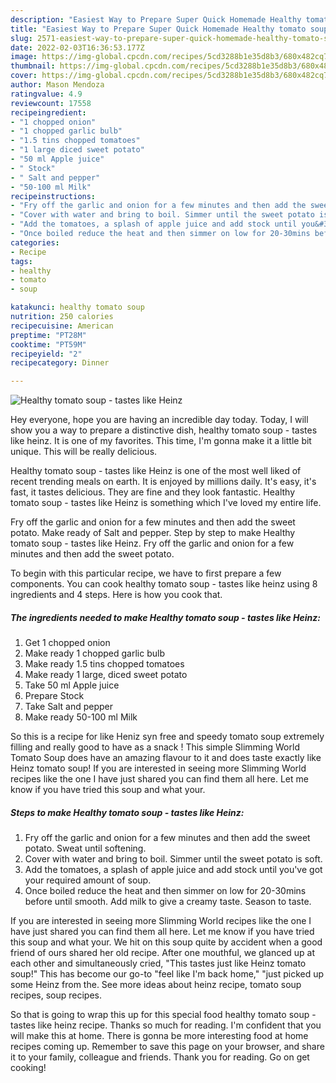 ```yaml
---
description: "Easiest Way to Prepare Super Quick Homemade Healthy tomato soup - tastes like Heinz"
title: "Easiest Way to Prepare Super Quick Homemade Healthy tomato soup - tastes like Heinz"
slug: 2571-easiest-way-to-prepare-super-quick-homemade-healthy-tomato-soup-tastes-like-heinz
date: 2022-02-03T16:36:53.177Z
image: https://img-global.cpcdn.com/recipes/5cd3288b1e35d8b3/680x482cq70/healthy-tomato-soup-tastes-like-heinz-recipe-main-photo.jpg
thumbnail: https://img-global.cpcdn.com/recipes/5cd3288b1e35d8b3/680x482cq70/healthy-tomato-soup-tastes-like-heinz-recipe-main-photo.jpg
cover: https://img-global.cpcdn.com/recipes/5cd3288b1e35d8b3/680x482cq70/healthy-tomato-soup-tastes-like-heinz-recipe-main-photo.jpg
author: Mason Mendoza
ratingvalue: 4.9
reviewcount: 17558
recipeingredient:
- "1 chopped onion"
- "1 chopped garlic bulb"
- "1.5 tins chopped tomatoes"
- "1 large diced sweet potato"
- "50 ml Apple juice"
- " Stock"
- " Salt and pepper"
- "50-100 ml Milk"
recipeinstructions:
- "Fry off the garlic and onion for a few minutes and then add the sweet potato. Sweat until softening."
- "Cover with water and bring to boil. Simmer until the sweet potato is soft."
- "Add the tomatoes, a splash of apple juice and add stock until you&#39;ve got your required amount of soup."
- "Once boiled reduce the heat and then simmer on low for 20-30mins before until smooth. Add milk to give a creamy taste. Season to taste."
categories:
- Recipe
tags:
- healthy
- tomato
- soup

katakunci: healthy tomato soup 
nutrition: 250 calories
recipecuisine: American
preptime: "PT28M"
cooktime: "PT59M"
recipeyield: "2"
recipecategory: Dinner

---
```



![Healthy tomato soup - tastes like Heinz](https://img-global.cpcdn.com/recipes/5cd3288b1e35d8b3/680x482cq70/healthy-tomato-soup-tastes-like-heinz-recipe-main-photo.jpg)

Hey everyone, hope you are having an incredible day today. Today, I will show you a way to prepare a distinctive dish, healthy tomato soup - tastes like heinz. It is one of my favorites. This time, I'm gonna make it a little bit unique. This will be really delicious.

Healthy tomato soup - tastes like Heinz is one of the most well liked of recent trending meals on earth. It is enjoyed by millions daily. It's easy, it's fast, it tastes delicious. They are fine and they look fantastic. Healthy tomato soup - tastes like Heinz is something which I've loved my entire life.

Fry off the garlic and onion for a few minutes and then add the sweet potato. Make ready of Salt and pepper. Step by step to make Healthy tomato soup - tastes like Heinz. Fry off the garlic and onion for a few minutes and then add the sweet potato.


To begin with this particular recipe, we have to first prepare a few components. You can cook healthy tomato soup - tastes like heinz using 8 ingredients and 4 steps. Here is how you cook that.

<!--inarticleads1-->

##### The ingredients needed to make Healthy tomato soup - tastes like Heinz:

1. Get 1 chopped onion
1. Make ready 1 chopped garlic bulb
1. Make ready 1.5 tins chopped tomatoes
1. Make ready 1 large, diced sweet potato
1. Take 50 ml Apple juice
1. Prepare  Stock
1. Take  Salt and pepper
1. Make ready 50-100 ml Milk


So this is a recipe for like Heniz syn free and speedy tomato soup extremely filling and really good to have as a snack ! This simple Slimming World Tomato Soup does have an amazing flavour to it and does taste exactly like Heinz tomato soup! If you are interested in seeing more Slimming World recipes like the one I have just shared you can find them all here. Let me know if you have tried this soup and what your. 

<!--inarticleads2-->

##### Steps to make Healthy tomato soup - tastes like Heinz:

1. Fry off the garlic and onion for a few minutes and then add the sweet potato. Sweat until softening.
1. Cover with water and bring to boil. Simmer until the sweet potato is soft.
1. Add the tomatoes, a splash of apple juice and add stock until you&#39;ve got your required amount of soup.
1. Once boiled reduce the heat and then simmer on low for 20-30mins before until smooth. Add milk to give a creamy taste. Season to taste.


If you are interested in seeing more Slimming World recipes like the one I have just shared you can find them all here. Let me know if you have tried this soup and what your. We hit on this soup quite by accident when a good friend of ours shared her old recipe. After one mouthful, we glanced up at each other and simultaneously cried, "This tastes just like Heinz tomato soup!" This has become our go-to "feel like I&#39;m back home," "just picked up some Heinz from the. See more ideas about heinz recipe, tomato soup recipes, soup recipes. 

So that is going to wrap this up for this special food healthy tomato soup - tastes like heinz recipe. Thanks so much for reading. I'm confident that you will make this at home. There is gonna be more interesting food at home recipes coming up. Remember to save this page on your browser, and share it to your family, colleague and friends. Thank you for reading. Go on get cooking!
